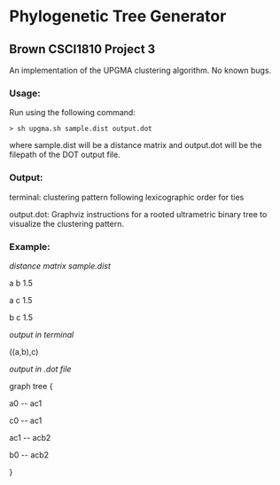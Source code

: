 # Phylogenetic Tree Generator
## Brown CSCI1810 Project 3 
An implementation of the UPGMA clustering algorithm. No known bugs. 

### Usage: 

Run using the following command: 

    > sh upgma.sh sample.dist output.dot
    
where sample.dist will be a distance matrix and output.dot will be the filepath of the DOT
output file.



### Output: 

terminal: clustering pattern following lexicographic order for ties

output.dot: Graphviz instructions for a rooted ultrametric binary tree 
to visualize the clustering pattern.



### Example:

*distance matrix sample.dist*

a b 1.5

a c 1.5

b c 1.5



*output in terminal*

((a,b),c)



*output in .dot file*

graph tree {

a0 -- ac1
	
c0 -- ac1
	
ac1 -- acb2
	
b0 -- acb2
	
}
